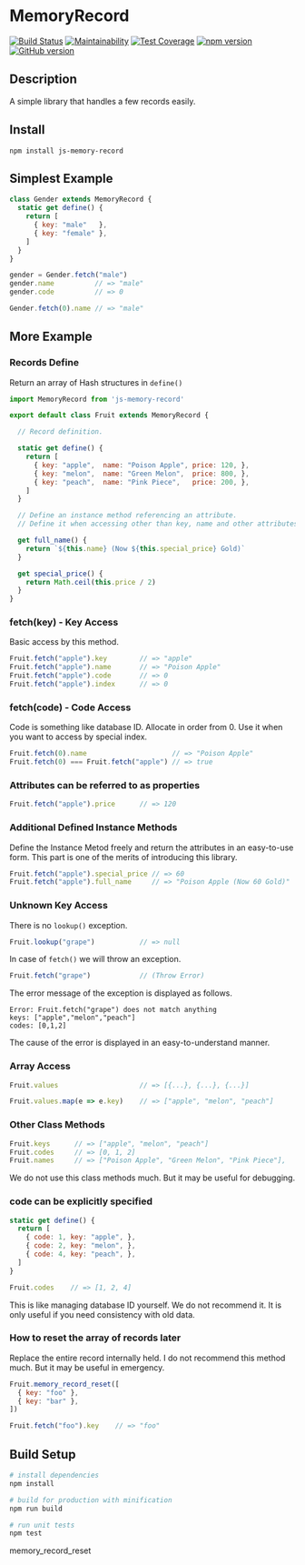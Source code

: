 # MemoryRecord

[![Build Status](https://travis-ci.org/akicho8/js-memory-record.svg?branch=master)](https://travis-ci.org/akicho8/js-memory-record)
[![Maintainability](https://api.codeclimate.com/v1/badges/010e25e22f84080afe2d/maintainability)](https://codeclimate.com/github/akicho8/js-memory-record/maintainability)
[![Test Coverage](https://api.codeclimate.com/v1/badges/4de340004a69572e32a0/test_coverage)](https://codeclimate.com/github/akicho8/js-memory-record/test_coverage)
[![npm version](https://badge.fury.io/js/js-memory-record.svg)](https://badge.fury.io/js/js-memory-record)
[![GitHub version](https://badge.fury.io/gh/akicho8%2Fjs-memory-record.svg)](https://badge.fury.io/gh/akicho8%2Fjs-memory-record)

## Description

A simple library that handles a few records easily.

## Install

```shell
npm install js-memory-record
```

## Simplest Example

```js
class Gender extends MemoryRecord {
  static get define() {
    return [
      { key: "male"   },
      { key: "female" },
    ]
  }
}

gender = Gender.fetch("male")
gender.name          // => "male"
gender.code          // => 0

Gender.fetch(0).name // => "male"
```

## More Example

### Records Define

Return an array of Hash structures in `define()`

```js
import MemoryRecord from 'js-memory-record'

export default class Fruit extends MemoryRecord {

  // Record definition.

  static get define() {
    return [
      { key: "apple",  name: "Poison Apple", price: 120, },
      { key: "melon",  name: "Green Melon",  price: 800, },
      { key: "peach",  name: "Pink Piece",   price: 200, },
    ]
  }

  // Define an instance method referencing an attribute.
  // Define it when accessing other than key, name and other attributes

  get full_name() {
    return `${this.name} (Now ${this.special_price} Gold)`
  }

  get special_price() {
    return Math.ceil(this.price / 2)
  }
}
```

### fetch(key) - Key Access

Basic access by this method.

```js
Fruit.fetch("apple").key        // => "apple"
Fruit.fetch("apple").name       // => "Poison Apple"
Fruit.fetch("apple").code       // => 0
Fruit.fetch("apple").index      // => 0
```

### fetch(code) - Code Access

Code is something like database ID.
Allocate in order from 0.
Use it when you want to access by special index.

```js
Fruit.fetch(0).name                     // => "Poison Apple"
Fruit.fetch(0) === Fruit.fetch("apple") // => true
```

### Attributes can be referred to as properties

```js
Fruit.fetch("apple").price      // => 120
```

### Additional Defined Instance Methods

Define the Instance Metod freely and return the attributes in an easy-to-use form.
This part is one of the merits of introducing this library.

```js
Fruit.fetch("apple").special_price // => 60
Fruit.fetch("apple").full_name     // => "Poison Apple (Now 60 Gold)"
```

### Unknown Key Access

There is no `lookup()` exception.

```js
Fruit.lookup("grape")           // => null
```

In case of `fetch()` we will throw an exception.

```js
Fruit.fetch("grape")            // (Throw Error)
```

The error message of the exception is displayed as follows.

```text
Error: Fruit.fetch("grape") does not match anything
keys: ["apple","melon","peach"]
codes: [0,1,2]
```

The cause of the error is displayed in an easy-to-understand manner.

### Array Access

```js
Fruit.values                    // => [{...}, {...}, {...}]
```

```js
Fruit.values.map(e => e.key)    // => ["apple", "melon", "peach"]
```

### Other Class Methods

```js
Fruit.keys      // => ["apple", "melon", "peach"]
Fruit.codes     // => [0, 1, 2]
Fruit.names     // => ["Poison Apple", "Green Melon", "Pink Piece"],
```

We do not use this class methods much. But it may be useful for debugging.

### code can be explicitly specified

```js
static get define() {
  return [
    { code: 1, key: "apple", },
    { code: 2, key: "melon", },
    { code: 4, key: "peach", },
  ]
}
```

```js
Fruit.codes    // => [1, 2, 4]
```

This is like managing database ID yourself. We do not recommend it.
It is only useful if you need consistency with old data.

### How to reset the array of records later

Replace the entire record internally held.
I do not recommend this method much.
But it may be useful in emergency.

```js
Fruit.memory_record_reset([
  { key: "foo" },
  { key: "bar" },
])

Fruit.fetch("foo").key    // => "foo"
```

## Build Setup

```bash
# install dependencies
npm install

# build for production with minification
npm run build

# run unit tests
npm test
```
memory_record_reset

